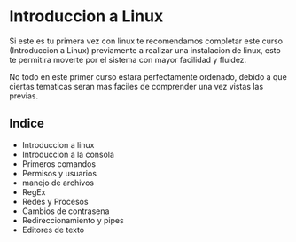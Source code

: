 # Introduccion a Linux

Si este es tu primera vez con linux te recomendamos completar este curso (Introduccion a Linux) previamente a realizar una instalacion de linux, esto te permitira moverte por el sistema con mayor facilidad y fluidez.

No todo en este primer curso estara perfectamente ordenado, debido a que ciertas tematicas seran mas faciles de comprender una vez vistas las previas.

## Indice

- Introduccion a linux
- Introduccion a la consola
- Primeros comandos
- Permisos y usuarios
- manejo de archivos
- RegEx
- Redes y Procesos
- Cambios de contrasena
- Redireccionamiento y pipes
- Editores de texto
